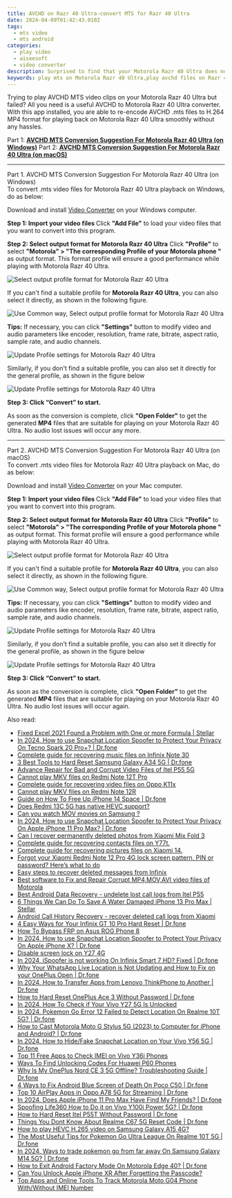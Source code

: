 ```yaml
---
title: AVCHD on Razr 40 Ultra-convert MTS for Razr 40 Ultra
date: 2024-04-09T01:42:43.010Z
tags: 
  - mts video
  - mts android
categories: 
  - play video
  - aiseesoft
  - video converter
description: Surprised to find that your Motorola Razr 40 Ultra does not come with native support for AVCHD .MTS format used in many video cameras? The problem can be solved by  converting AVCHD files to MP4 format. 
keywords: play mts on Motorola Razr 40 Ultra,play avchd files on Razr 40 Ultra,mts converter for Motorola ,play avchd on Razr 40 Ultra,encode mts to mp4 for Motorola Razr 40 Ultra,convert avchd mts for Razr 40 Ultra,mts converter for android,mts video converter for android,video to mts codec converter for android,how to converter 720p to mts on android,best mts transcoder android,Motorola Razr 40 Ultra wont play mts
---
```



<div class="atpl-content atpl-for-aiseesoft-video-converter play-mts-on-android">

<div class="atpl-post-description-part-1">
<div class="tpl-content-sub-paragraph-normal">
  <p>
    Trying to play AVCHD MTS video clips on your Motorola Razr 40 Ultra but failed? All you need is a useful AVCHD to Motorola Razr 40 Ultra converter. With this app installed, you are able to re-encode AVCHD .mts files to H.264 MP4 format for playing back on Motorola Razr 40 Ultra smoothly without any hassles.
  </p>
</div>
</div>



<div class="atpl-post-device-model-description">
  
</div>

<div class="atpl-post-description-part-2">

</div>

Part 1: <strong><a href="#p1">AVCHD MTS Conversion Suggestion For Motorola Razr 40 Ultra (on Windows)</a></strong>
Part 2: <strong><a href="#p2">AVCHD MTS Conversion Suggestion For Motorola Razr 40 Ultra (on macOS)</a></strong>

<!-- Part 1 -->
<a id="p1" name="p1" ></a><hr>

<div class="atpl-step-part-style">Part 1. AVCHD MTS Conversion Suggestion For Motorola Razr 40 Ultra (on Windows)</div>
To convert .mts video files for Motorola Razr 40 Ultra playback on Windows, do as below:

Download and install <a class="atpl-step-content-a-style" href="https://tools.techidaily.com/aiseesoft-total-video-converter/" >Video Converter</a> on your Windows computer.

<strong>Step 1: Import your video files </strong>
Click <b>"Add File"</b> to load your video files that you want to convert into this program.

<strong>Step 2: Select output format for Motorola Razr 40 Ultra</strong>
Click <b>"Profile"</b> to select <b>"Motorola" > "The corresponding Profile of your Motorola phone "</b> as output format. This format profile will ensure a good performance while playing with Motorola Razr 40 Ultra.

<img src="https://tools.techidaily.com/images/apps/aiseesoft/video-converter/devices/moto/fv.mp4/win/profile-2.png" class="atpl-imgstyle" alt="Select output profile format for Motorola Razr 40 Ultra" />

If you can't find a suitable profile for **Motorola Razr 40 Ultra**, you can also select it directly, as shown in the following figure.

<img src="https://tools.techidaily.com/images/apps/aiseesoft/video-converter/devices/common_android/fv.mp4/win/profile.png" class="atpl-imgstyle" alt="Use Common way, Select output profile format for Motorola Razr 40 Ultra" />

<strong>Tips:</strong>
If necessary, you can click <b>"Settings"</b> button to modify video and audio parameters like encoder, resolution, frame rate, bitrate, aspect ratio, sample rate, and audio channels. 

<img src="https://tools.techidaily.com/images/apps/aiseesoft/video-converter/devices/moto/fv.mp4/win/settings-2.png" class="atpl-imgstyle"  alt="Update Profile settings for Motorola Razr 40 Ultra" />

Similarly, if you don't find a suitable profile, you can also set it directly for the general profile, as shown in the figure below

<img src="https://tools.techidaily.com/images/apps/aiseesoft/video-converter/devices/common_android/fv.mp4/win/settings.png" class="atpl-imgstyle"  alt="Update Profile settings for Motorola Razr 40 Ultra" />

<strong>Step 3: Click “Convert” to start.</strong>

As soon as the conversion is complete, click <b>"Open Folder"</b> to get the generated <b>MP4</b> files that are suitable for playing on your Motorola Razr 40 Ultra. No audio lost issues will occur any more.

<!-- Part 2 -->
<a id="p2" name="p2"></a><hr>

<div class="atpl-step-part-style">Part 2. AVCHD MTS Conversion Suggestion For Motorola Razr 40 Ultra (on macOS)</div>
To convert .mts video files for Motorola Razr 40 Ultra playback on Mac, do as below:

Download and install <a class="atpl-step-content-a-style" href="https://tools.techidaily.com/aiseesoft-total-video-converter/" >Video Converter</a> on your Mac computer.

<strong>Step 1: Import your video files </strong>
Click <b>"Add File"</b> to load your video files that you want to convert into this program.

<strong>Step 2: Select output format for Motorola Razr 40 Ultra</strong>
Click <b>"Profile"</b> to select <b>"Motorola" > "The corresponding Profile of your Motorola phone "</b> as output format. This format profile will ensure a good performance while playing with Motorola Razr 40 Ultra.

<img src="https://tools.techidaily.com/images/apps/aiseesoft/video-converter/devices/moto/fv.mp4/mac/profile.png" class="atpl-imgstyle" alt="Select output profile format for Motorola Razr 40 Ultra" />

If you can't find a suitable profile for **Motorola Razr 40 Ultra**, you can also select it directly, as shown in the following figure.

<img src="https://tools.techidaily.com/images/apps/aiseesoft/video-converter/devices/common_android/fv.mp4/mac/profile.png" class="atpl-imgstyle" alt="Use Common way, Select output profile format for Motorola Razr 40 Ultra" />

<strong>Tips:</strong>
If necessary, you can click <b>"Settings"</b> button to modify video and audio parameters like encoder, resolution, frame rate, bitrate, aspect ratio, sample rate, and audio channels. 

<img src="https://tools.techidaily.com/images/apps/aiseesoft/video-converter/devices/moto/fv.mp4/mac/settings.png" class="atpl-imgstyle"  alt="Update Profile settings for Motorola Razr 40 Ultra" />

Similarly, if you don't find a suitable profile, you can also set it directly for the general profile, as shown in the figure below

<img src="https://tools.techidaily.com/images/apps/aiseesoft/video-converter/devices/common_android/fv.mp4/win/settings.png" class="atpl-imgstyle"  alt="Update Profile settings for Motorola Razr 40 Ultra" />

<strong>Step 3: Click “Convert” to start.</strong>


As soon as the conversion is complete, click <b>"Open Folder"</b> to get the generated <b>MP4</b> files that are suitable for playing on your Motorola Razr 40 Ultra. No audio lost issues will occur again.


<ins class="adsbygoogle"
     style="display:block"
     data-ad-client="ca-pub-7571918770474297"
     data-ad-slot="8358498916"
     data-ad-format="auto"
     data-full-width-responsive="true"></ins>


</div>
<span class="atpl-alsoreadstyle">Also read:</span>
<div><ul>
<li><a href="https://phone-solutions.techidaily.com/fixed-excel-2021-found-a-problem-with-one-or-more-formula-stellar-by-stellar-guide/" ><u>Fixed Excel 2021 Found a Problem with One or more Formula | Stellar</u></a></li>
<li><a href="https://phone-solutions.techidaily.com/in-2024-how-to-use-snapchat-location-spoofer-to-protect-your-privacy-on-tecno-spark-20-proplus-drfone-by-drfone-virtual-android/" ><u>In 2024, How to use Snapchat Location Spoofer to Protect Your Privacy On Tecno Spark 20 Pro+? | Dr.fone</u></a></li>
<li><a href="https://phone-solutions.techidaily.com/complete-guide-for-recovering-music-files-on-infinix-note-30-by-fonelab-android-recover-music/" ><u>Complete guide for recovering music files on Infinix Note 30</u></a></li>
<li><a href="https://phone-solutions.techidaily.com/3-best-tools-to-hard-reset-samsung-galaxy-a34-5g-drfone-by-drfone-reset-android-reset-android/" ><u>3 Best Tools to Hard Reset Samsung Galaxy A34 5G | Dr.fone</u></a></li>
<li><a href="https://phone-solutions.techidaily.com/advance-repair-for-bad-and-corrupt-video-files-of-itel-p55-5g-by-stellar-video-repair-mobile-video-repair/" ><u>Advance Repair for Bad and Corrupt Video Files of Itel P55 5G</u></a></li>
<li><a href="https://phone-solutions.techidaily.com/cannot-play-mkv-files-on-redmi-note-12t-pro-by-aiseesoft-video-converter-play-mkv-on-android/" ><u>Cannot play MKV files on Redmi Note 12T Pro</u></a></li>
<li><a href="https://phone-solutions.techidaily.com/complete-guide-for-recovering-video-files-on-oppo-k11x-by-fonelab-android-recover-video/" ><u>Complete guide for recovering video files on Oppo K11x</u></a></li>
<li><a href="https://phone-solutions.techidaily.com/cannot-play-mkv-files-on-redmi-note-12r-by-aiseesoft-video-converter-play-mkv-on-android/" ><u>Cannot play MKV files on Redmi Note 12R</u></a></li>
<li><a href="https://phone-solutions.techidaily.com/guide-on-how-to-free-up-iphone-14-space-drfone-by-drfone-ios-full-data-eraser-ios-full-data-eraser/" ><u>Guide on How To Free Up iPhone 14 Space | Dr.fone</u></a></li>
<li><a href="https://phone-solutions.techidaily.com/does-redmi-13c-5g-has-native-hevc-support-by-aiseesoft-video-converter-play-hevc-video-on-android/" ><u>Does Redmi 13C 5G has native HEVC support?</u></a></li>
<li><a href="https://phone-solutions.techidaily.com/can-you-watch-mov-movies-on-samsung-by-aiseesoft-video-converter-play-mov-on-android/" ><u>Can you watch MOV movies on Samsung ?</u></a></li>
<li><a href="https://phone-solutions.techidaily.com/in-2024-how-to-use-snapchat-location-spoofer-to-protect-your-privacy-on-apple-iphone-11-pro-max-drfone-by-drfone-virtual-ios/" ><u>In 2024, How to use Snapchat Location Spoofer to Protect Your Privacy On Apple iPhone 11 Pro Max? | Dr.fone</u></a></li>
<li><a href="https://phone-solutions.techidaily.com/can-i-recover-permanently-deleted-photos-from-xiaomi-mix-fold-3-by-stellar-photo-recovery-android-mobile-photo-recover/" ><u>Can I recover permanently deleted photos from Xiaomi Mix Fold 3</u></a></li>
<li><a href="https://phone-solutions.techidaily.com/complete-guide-for-recovering-contacts-files-on-y77t-by-fonelab-android-recover-contacts/" ><u>Complete guide for recovering contacts files on Y77t.</u></a></li>
<li><a href="https://phone-solutions.techidaily.com/complete-guide-for-recovering-pictures-files-on-xiaomi-14-by-fonelab-android-recover-pictures/" ><u>Complete guide for recovering pictures files on Xiaomi 14.</u></a></li>
<li><a href="https://phone-solutions.techidaily.com/forgot-your-xiaomi-redmi-note-12-pro-4g-lock-screen-pattern-pin-or-password-here-s-what-to-do-by-drfone-android-unlock-android-unlock/" ><u>Forgot your Xiaomi Redmi Note 12 Pro 4G lock screen pattern, PIN or password? Here’s what to do</u></a></li>
<li><a href="https://phone-solutions.techidaily.com/easy-steps-to-recover-deleted-messages-from-infinix-by-fonelab-android-recover-messages/" ><u>Easy steps to recover deleted messages from Infinix</u></a></li>
<li><a href="https://phone-solutions.techidaily.com/best-software-to-fix-and-repair-corrupt-mp4-mov-avi-video-files-of-motorola-by-stellar-video-repair-mobile-video-repair/" ><u>Best software to Fix and Repair Corrupt MP4,MOV,AVI video files of Motorola</u></a></li>
<li><a href="https://phone-solutions.techidaily.com/best-android-data-recovery-undelete-lost-call-logs-from-itel-p55-by-fonelab-android-recover-call-logs/" ><u>Best Android Data Recovery - undelete lost call logs from Itel P55</u></a></li>
<li><a href="https://phone-solutions.techidaily.com/6-things-we-can-do-to-save-a-water-damaged-iphone-13-pro-max-stellar-by-stellar-data-recovery-ios-iphone-data-recovery/" ><u>6 Things We Can Do To Save A Water Damaged iPhone 13 Pro Max | Stellar</u></a></li>
<li><a href="https://phone-solutions.techidaily.com/android-call-history-recovery-recover-deleted-call-logs-from-xiaomi-by-fonelab-android-recover-call-logs/" ><u>Android Call History Recovery - recover deleted call logs from Xiaomi</u></a></li>
<li><a href="https://phone-solutions.techidaily.com/4-easy-ways-for-your-infinix-gt-10-pro-hard-reset-drfone-by-drfone-reset-android-reset-android/" ><u>4 Easy Ways for Your Infinix GT 10 Pro Hard Reset | Dr.fone</u></a></li>
<li><a href="https://phone-solutions.techidaily.com/how-to-bypass-frp-on-asus-rog-phone-8-by-drfone-android-unlock-remove-google-frp/" ><u>How To Bypass FRP on Asus ROG Phone 8</u></a></li>
<li><a href="https://phone-solutions.techidaily.com/in-2024-how-to-use-snapchat-location-spoofer-to-protect-your-privacy-on-apple-iphone-x-drfone-by-drfone-virtual-ios/" ><u>In 2024, How to use Snapchat Location Spoofer to Protect Your Privacy On Apple iPhone X? | Dr.fone</u></a></li>
<li><a href="https://phone-solutions.techidaily.com/disable-screen-lock-on-y27-4g-by-drfone-android-unlock-android-unlock/" ><u>Disable screen lock on Y27 4G</u></a></li>
<li><a href="https://phone-solutions.techidaily.com/in-2024-ispoofer-is-not-working-on-infinix-smart-7-hd-fixed-drfone-by-drfone-virtual-android/" ><u>In 2024, iSpoofer is not working On Infinix Smart 7 HD? Fixed | Dr.fone</u></a></li>
<li><a href="https://location-social.techidaily.com/why-your-whatsapp-live-location-is-not-updating-and-how-to-fix-on-your-oneplus-open-drfone-by-drfone-virtual-android/" ><u>Why Your WhatsApp Live Location is Not Updating and How to Fix on your OnePlus Open | Dr.fone</u></a></li>
<li><a href="https://android-transfer.techidaily.com/in-2024-how-to-transfer-apps-from-lenovo-thinkphone-to-another-drfone-by-drfone-transfer-from-android-transfer-from-android/" ><u>In 2024, How to Transfer Apps from Lenovo ThinkPhone to Another | Dr.fone</u></a></li>
<li><a href="https://techidaily.com/how-to-hard-reset-oneplus-ace-3-without-password-drfone-by-drfone-reset-android-reset-android/" ><u>How to Hard Reset OnePlus Ace 3 Without Password | Dr.fone</u></a></li>
<li><a href="https://sim-unlock.techidaily.com/in-2024-how-to-check-if-your-vivo-y27-5g-is-unlocked-by-drfone-android/" ><u>In 2024, How To Check if Your Vivo Y27 5G Is Unlocked</u></a></li>
<li><a href="https://pokemon-go-android.techidaily.com/in-2024-pokemon-go-error-12-failed-to-detect-location-on-realme-10t-5g-drfone-by-drfone-virtual-android/" ><u>In 2024, Pokemon Go Error 12 Failed to Detect Location On Realme 10T 5G? | Dr.fone</u></a></li>
<li><a href="https://screen-mirror.techidaily.com/how-to-cast-motorola-moto-g-stylus-5g-2023-to-computer-for-iphone-and-android-drfone-by-drfone-android/" ><u>How to Cast Motorola Moto G Stylus 5G (2023) to Computer for iPhone and Android? | Dr.fone</u></a></li>
<li><a href="https://location-social.techidaily.com/in-2024-how-to-hidefake-snapchat-location-on-your-vivo-y56-5g-drfone-by-drfone-virtual-android/" ><u>In 2024, How to Hide/Fake Snapchat Location on Your Vivo Y56 5G | Dr.fone</u></a></li>
<li><a href="https://sim-unlock.techidaily.com/top-11-free-apps-to-check-imei-on-vivo-y36i-phones-by-drfone-android/" ><u>Top 11 Free Apps to Check IMEI on Vivo Y36i Phones</u></a></li>
<li><a href="https://sim-unlock.techidaily.com/ways-to-find-unlocking-codes-for-huawei-p60-phones-by-drfone-android/" ><u>Ways To Find Unlocking Codes For Huawei P60 Phones</u></a></li>
<li><a href="https://howto.techidaily.com/why-is-my-oneplus-nord-ce-3-5g-offline-troubleshooting-guide-drfone-by-drfone-fix-android-problems-fix-android-problems/" ><u>Why Is My OnePlus Nord CE 3 5G Offline? Troubleshooting Guide | Dr.fone</u></a></li>
<li><a href="https://howto.techidaily.com/4-ways-to-fix-android-blue-screen-of-death-on-poco-c50-drfone-by-drfone-fix-android-problems-fix-android-problems/" ><u>4 Ways to Fix Android Blue Screen of Death On Poco C50 | Dr.fone</u></a></li>
<li><a href="https://screen-mirror.techidaily.com/top-10-airplay-apps-in-oppo-a78-5g-for-streaming-drfone-by-drfone-android/" ><u>Top 10 AirPlay Apps in Oppo A78 5G for Streaming | Dr.fone</u></a></li>
<li><a href="https://location-social.techidaily.com/in-2024-does-apple-iphone-11-pro-max-have-find-my-friends-drfone-by-drfone-virtual-ios/" ><u>In 2024, Does Apple iPhone 11 Pro Max Have Find My Friends? | Dr.fone</u></a></li>
<li><a href="https://fake-location.techidaily.com/spoofing-life360-how-to-do-it-on-vivo-y100i-power-5g-drfone-by-drfone-virtual-android/" ><u>Spoofing Life360 How to Do it on Vivo Y100i Power 5G? | Dr.fone</u></a></li>
<li><a href="https://techidaily.com/how-to-hard-reset-itel-p55t-without-password-drfone-by-drfone-reset-android-reset-android/" ><u>How to Hard Reset Itel P55T Without Password | Dr.fone</u></a></li>
<li><a href="https://techidaily.com/things-you-dont-know-about-realme-c67-5g-reset-code-drfone-by-drfone-reset-android-reset-android/" ><u>Things You Dont Know About Realme C67 5G Reset Code | Dr.fone</u></a></li>
<li><a href="https://blog-min.techidaily.com/how-to-play-hevc-h-265-video-on-samsung-galaxy-a15-4g-by-aiseesoft-video-converter-play-hevc-video-on-android/" ><u>How to play HEVC H.265 video on Samsung Galaxy A15 4G?</u></a></li>
<li><a href="https://pokemon-go-android.techidaily.com/the-most-useful-tips-for-pokemon-go-ultra-league-on-realme-10t-5g-drfone-by-drfone-virtual-android/" ><u>The Most Useful Tips for Pokemon Go Ultra League On Realme 10T 5G | Dr.fone</u></a></li>
<li><a href="https://change-location.techidaily.com/in-2024-ways-to-trade-pokemon-go-from-far-away-on-samsung-galaxy-m14-5g-drfone-by-drfone-virtual-android/" ><u>In 2024, Ways to trade pokemon go from far away On Samsung Galaxy M14 5G? | Dr.fone</u></a></li>
<li><a href="https://change-location.techidaily.com/how-to-exit-android-factory-mode-on-motorola-edge-40-drfone-by-drfone-fix-android-problems-fix-android-problems/" ><u>How to Exit Android Factory Mode On Motorola Edge 40? | Dr.fone</u></a></li>
<li><a href="https://ios-unlock.techidaily.com/can-you-unlock-apple-iphone-xr-after-forgetting-the-passcode-by-drfone-ios/" ><u>Can You Unlock Apple iPhone XR After Forgetting the Passcode?</u></a></li>
<li><a href="https://easy-unlock-android.techidaily.com/top-apps-and-online-tools-to-track-motorola-moto-g04-phone-withwithout-imei-number-by-drfone-android/" ><u>Top Apps and Online Tools To Track Motorola Moto G04 Phone With/Without IMEI Number</u></a></li>
</ul></div>

